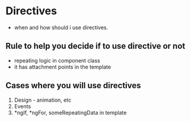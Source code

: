 # Directives

- when and how should i use directives.


## Rule to help you decide if to use directive or not

- repeating logic in component class
- it has attachment points in the template

## Cases where you will use directives

1. Design - animation, etc
2. Events
3. *ngIf, *ngFor, someRepeatingData in template 

